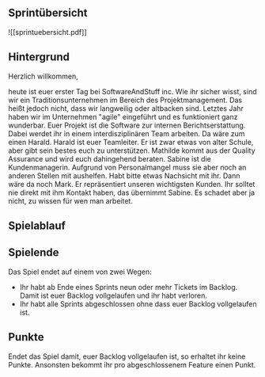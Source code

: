 ## Sprintübersicht

![[sprintuebersicht.pdf]]

## Hintergrund

Herzlich willkommen,

heute ist euer erster Tag bei SoftwareAndStuff inc. Wie ihr sicher wisst, sind wir ein Traditionsunternehmen im Bereich des Projektmanagement. Das heißt jedoch nicht, dass wir langweilig oder altbacken sind. Letztes Jahr haben wir im Unternehmen "agile" eingeführt und es funktioniert ganz wunderbar.
Euer Projekt ist die Software zur internen Berichtserstattung. Dabei werdet ihr in einem interdisziplinären Team arbeiten. 
Da wäre zum einen Harald. Harald ist euer Teamleiter. Er ist zwar etwas von alter Schule, aber gibt sein bestes euch zu unterstützen. Mathilde kommt aus der Quality Assurance und wird euch dahingehend beraten. Sabine ist die Kundenmanagerin. Aufgrund von Personalmangel muss sie aber noch an anderen Stellen mit aushelfen. Habt bitte etwas Nachsicht mit ihr. Dann wäre da noch Mark. Er repräsentiert unseren wichtigsten Kunden. Ihr solltet nie direkt mit ihm Kontakt haben, das übernimmt Sabine. Es schadet aber ja nicht, zu wissen für wen man arbeitet.

## Spielablauf



## Spielende

Das Spiel endet auf einem von zwei Wegen:

- Ihr habt ab Ende eines Sprints neun oder mehr Tickets im Backlog. Damit ist euer Backlog vollgelaufen und ihr habt verloren.
- Ihr habt alle Sprints abgeschlossen ohne dass euer Backlog vollgelaufen ist.

## Punkte

Endet das Spiel damit, euer Backlog vollgelaufen ist, so erhaltet ihr keine Punkte. Ansonsten bekommt ihr pro abgeschlossenem Feature einen Punkt.